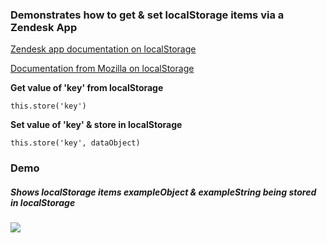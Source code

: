### Demonstrates how to get & set localStorage items via a Zendesk App

[Zendesk app documentation on localStorage](https://developer.zendesk.com/apps/docs/agent/storage#metadata-storage)

[Documentation from Mozilla on localStorage](https://developer.mozilla.org/en-US/docs/Web/Guide/API/DOM/Storage#localStorage)

**Get value of 'key' from localStorage**

```
this.store('key')
```

**Set value of 'key' & store in localStorage**

```
this.store('key', dataObject)
```

### Demo

##### Shows localStorage items exampleObject & exampleString being stored in localStorage

![](http://g.recordit.co/G2l8apU8ZC.gif)